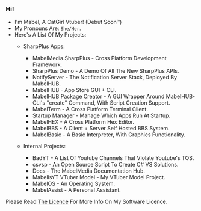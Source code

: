### Hi!

- I'm Mabel, A CatGirl Vtuber! (Debut Soon™)
- My Pronouns Are: `She/Her`.
- Here's A List Of My Projects:
  - SharpPlus Apps:
    - MabelMedia.SharpPlus - Cross Platform Development Framework.
    - SharpPlus Demo - A Demo Of All The New SharpPlus APIs.
    - NotifyServer - The Notification Server Stack, Deployed By MabelHUB.
    - MabelHUB - App Store GUI + CLI.
    - MabelHUB Package Creator - A GUI Wrapper Around MabelHUB-CLI's "create" Command, With Script Creation Support.
    - MabelTerm - A Cross Platform Terminal Client.
    - Startup Manager - Manage Which Apps Run At Startup.
    - MabelHEX - A Cross Platform Hex Editor.
    - MabelBBS - A Client + Server Self Hosted BBS System.
    - MabelBasic - A Basic Interpreter, With Graphics Functionality.

  - Internal Projects: 
    - BadYT - A List Of Youtube Channels That Violate Youtube's TOS.
    - csvsp - An Open Source Script To Create C# VS Solutions.
    - Docs - The MabelMedia Documentation Hub.
    - MabelisYT VTuber Model - My VTuber Model Project.
    - MabelOS - An Operating System.
    - MabelAssist - A Personal Assistant.

Please Read <a href="https://github.com/MabelMedia-LLC/MCSPSL/">The Licence</a> For More Info On My Software Licence.
